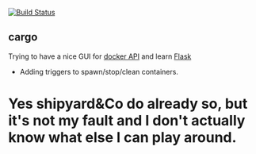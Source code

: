 [![Build Status](https://travis-ci.org/shipperizer/cargo.svg)](https://travis-ci.org/shipperizer/cargo)

## cargo

Trying to have a nice GUI for [docker API](http://docs.docker.com/reference/api/docker_remote_api/) and learn [Flask](http://flask.pocoo.org)

- Adding triggers to spawn/stop/clean containers.

# Yes shipyard&Co do already so, but it's not my fault and I don't actually know what else I can play around.
